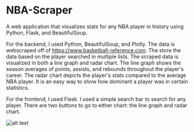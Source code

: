 # NBA-Scraper
A web application that visualizes stats for any NBA player in history using Python, Flask, and BeautifulSoup.

For the backend, I used Python, BeautifulSoup, and Plotly. The data is webscraped off of https://www.basketball-reference.com. The store the data based on the player searched in
multiple lists. The scraped data is visualized in both a line graph and radar chart. The line graph shows the season averages of points, assists, and rebounds throughout the
player's career. The radar chart depicts the player's stats compared to the average NBA player. It is an easy way to show how dominant a player was in certain statistics. 

For the frontend, I used Flask. I used a simple search bar to search for any player. There are two buttons to go to either chart: the line graph and radar chart.

![alt text](https://i.snipboard.io/gKZjWc.jpg)
